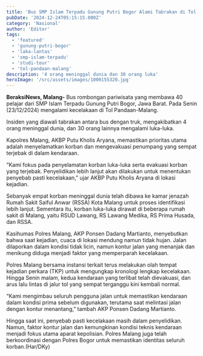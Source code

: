 ```yaml
---
title: 'Bus SMP Islam Terpadu Gunung Putri Bogor Alami Tabrakan di Tol Pandaan -Malang'
pubDate: '2024-12-24T05:15:15.000Z'
category: 'Nasional'
author: 'Editor'
tags:
  - 'featured'
  - 'gunung-putri-bogor'
  - 'laka-lantas'
  - 'smp-islam-terpadu'
  - 'studi-tour'
  - 'tol-pandaan-malang'
description: '4 orang meninggal dunia dan 30 orang luka'
heroImage: '/src/assets/images/1000155320.jpg'
---
```


**BeraksiNews, Malang-** Bus rombongan pariwisata yang membawa 40 pelajar dari SMP Islam Terpadu Gunung Putri Bogor, Jawa Barat. Pada Senin (23/12/2024) mengalami kecelakaan di Tol Pandaan-Malang.

Insiden yang diawali tabrakan antara bus dengan truk, mengakibatkan 4 orang meninggal dunia, dan 30 orang lainnya mengalami luka-luka.

Kapolres Malang, AKBP Putu Kholis Aryana, memastikan prioritas utama adalah menyelamatkan korban dan mengevakuasi penumpang yang sempat terjebak di dalam kendaraan.

“Kami fokus pada penyelamatan korban luka-luka serta evakuasi korban yang terjebak. Penyelidikan lebih lanjut akan dilakukan untuk menentukan penyebab pasti kecelakaan,” ujar AKBP Putu Kholis Aryana di lokasi kejadian.

Sebanyak empat korban meninggal dunia telah dibawa ke kamar jenazah Rumah Sakit Saiful Anwar (RSSA) Kota Malang untuk proses identifikasi lebih lanjut. Sementara itu, korban luka-luka dirawat di beberapa rumah sakit di Malang, yaitu RSUD Lawang, RS Lawang Medika, RS Prima Husada, dan RSSA.

Kasihumas Polres Malang, AKP Ponsen Dadang Martianto, menyebutkan bahwa saat kejadian, cuaca di lokasi mendung namun tidak hujan. Jalan dilaporkan dalam kondisi tidak licin, namun kontur jalan yang menanjak dan menikung diduga menjadi faktor yang memperparah kecelakaan.

Polres Malang bersama instansi terkait terus melakukan olah tempat kejadian perkara (TKP) untuk mengungkap kronologi lengkap kecelakaan. Hingga Senin malam, kedua kendaraan yang terlibat telah dievakuasi, dan arus lalu lintas di jalur tol yang sempat terganggu kini kembali normal.

“Kami mengimbau seluruh pengguna jalan untuk memastikan kendaraan dalam kondisi prima sebelum digunakan, terutama saat melintasi jalan dengan kontur menantang,” tambah AKP Ponsen Dadang Martianto.

Hingga saat ini, penyebab pasti kecelakaan masih dalam penyelidikan. Namun, faktor kontur jalan dan kemungkinan kondisi teknis kendaraan menjadi fokus utama aparat kepolisian. Polres Malang juga telah berkoordinasi dengan Polres Bogor untuk memastikan identitas seluruh korban.(Har/DKy)
